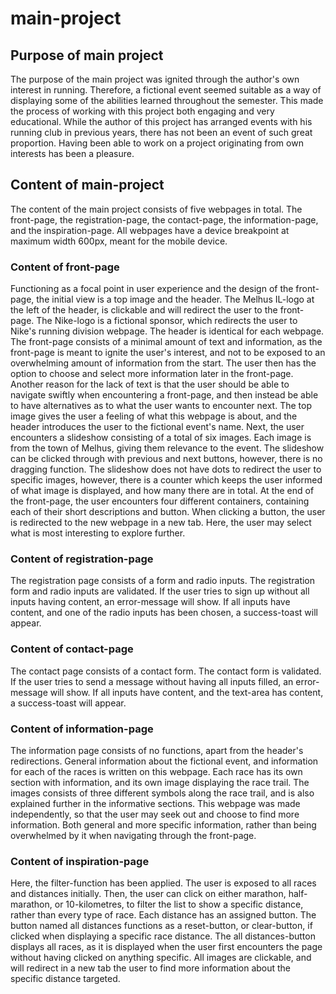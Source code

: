 # main-project

## Purpose of main project
The purpose of the main project was ignited through the author's own interest in running. Therefore, a fictional event seemed suitable as a way 
of displaying some of the abilities learned throughout the semester. This made the process of working with this project both engaging and 
very educational. While the author of this project has arranged events with his running club in previous years, there has not been an event
of such great proportion. Having been able to work on a project originating from own interests has been a pleasure. 


## Content of main-project
The content of the main project consists of five webpages in total. The front-page, the registration-page, the contact-page, 
the information-page, and the inspiration-page. All webpages have a device breakpoint at maximum width 600px, meant for the mobile device. 

### Content of front-page
Functioning as a focal point in user experience and the design of the front-page, the initial view is a top image and the header. The Melhus IL-logo at the left of the header, 
is clickable and will redirect the user to the front-page. The Nike-logo is a fictional sponsor, which redirects the user to Nike's running division webpage. 
The header is identical for each webpage.
The front-page consists of a minimal amount of text and information, as the front-page is meant to ignite the user's interest, and not to be exposed to an overwhelming amount
of information from the start. The user then has the option to choose and select more information later in the front-page. 
Another reason for the lack of text is that the user should be able to navigate swiftly when encountering a front-page, and then instead be able to have alternatives 
as to what the user wants to encounter next. 
The top image gives the user a feeling of what this webpage is about, and the header introduces the user to the fictional event's name.
Next, the user encounters a slideshow consisting of a total of six images. Each image is from the town of Melhus, giving them relevance to the event. 
The slideshow can be clicked through with previous and next buttons, however, there is no dragging function. The slideshow does not have dots to redirect the user
to specific images, however, there is a counter which keeps the user informed of what image is displayed, and how many there are in total. 
At the end of the front-page, the user encounters four different containers, containing each of their short descriptions and button. When clicking a button, the user is 
redirected to the new webpage in a new tab. 
Here, the user may select what is most interesting to explore further. 

### Content of registration-page
The registration page consists of a form and radio inputs. The registration form and radio inputs are validated. If the user tries to sign up without all inputs having content, 
an error-message will show.
If all inputs have content, and one of the radio inputs has been chosen, a success-toast will appear. 

### Content of contact-page
The contact page consists of a contact form. The contact form is validated. If the user tries to send a message without having all inputs filled, 
an error-message will show.
If all inputs have content, and the text-area has content, a success-toast will appear. 

### Content of information-page
The information page consists of no functions, apart from the header's redirections. 
General information about the fictional event, and information for each of the races is written on this webpage. 
Each race has its own section with information, and its own image displaying the race trail. 
The images consists of three different symbols along the race trail, and is also explained further in the informative sections. 
This webpage was made independently, so that the user may seek out and choose to find more information. Both general and more specific information, 
rather than being overwhelmed by it when navigating through the front-page. 

### Content of inspiration-page
Here, the filter-function has been applied. The user is exposed to all races and distances initially. Then, the user can click on either marathon, half-marathon,
or 10-kilometres, to filter the list to show a specific distance, rather than every type of race. 
Each distance has an assigned button. The button named all distances functions as a reset-button, or clear-button, if clicked when displaying a specific race distance. 
The all distances-button displays all races, as it is displayed when the user first encounters the page without having clicked on anything specific. 
All images are clickable, and will redirect in a new tab the user to find more information about the specific distance targeted. 
